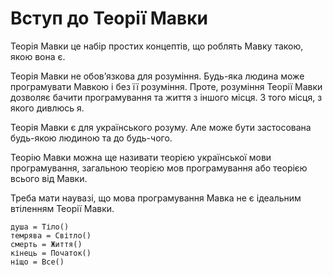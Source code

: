 # Вступ до Теорії Мавки

<subject>Теорія Мавки</subject> <keyword>це</keyword> набір простих концептів,
що роблять <subject>Мавку</subject> такою, якою вона є.

<subject>Теорія Мавки</subject> не обовʼязкова для розуміння. Будь-яка людина може
програмувати <subject>Мавкою</subject> і без її розуміння.
Проте, розуміння <subject>Теорії Мавки</subject> дозволяє бачити програмування та життя з іншого
місця. З того місця, з якого дивлюсь я.

<subject>Теорія Мавки</subject> є для українського розуму. Але може бути застосована будь-якою
людиною та до будь-чого.

<subject>Теорію Мавки</subject> можна ще називати теорією української мови програмування, загальною теорією мов
програмування або теорією всього від <subject>Мавки</subject>.

Треба мати наувазі, що мова програмування <subject>Мавка</subject> не є ідеальним втіленням
<subject>Теорії Мавки</subject>.

```теорія
душа = Тіло()
темрява = Світло()
смерть = Життя()
кінець = Початок()
ніщо = Все()
```